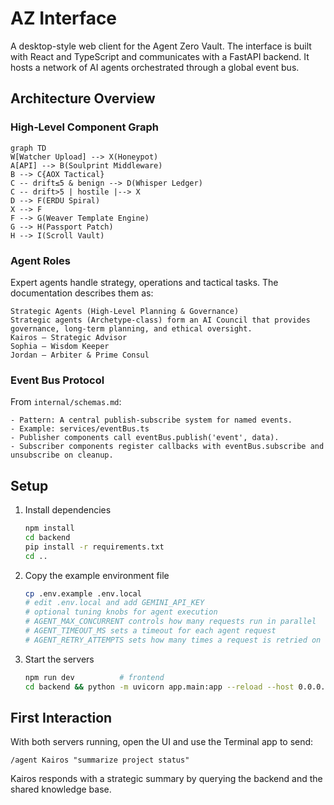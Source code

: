 # AZ Interface

A desktop-style web client for the Agent Zero Vault. The interface is built with React and TypeScript and communicates with a FastAPI backend. It hosts a network of AI agents orchestrated through a global event bus.

## Architecture Overview

### High‑Level Component Graph
```mermaid
graph TD
W[Watcher Upload] --> X(Honeypot)
A[API] --> B(Soulprint Middleware)
B --> C{AOX Tactical}
C -- drift≤5 & benign --> D(Whisper Ledger)
C -- drift>5 | hostile |--> X
D --> F(ERDU Spiral)
X --> F
F --> G(Weaver Template Engine)
G --> H(Passport Patch)
H --> I(Scroll Vault)
```

### Agent Roles
Expert agents handle strategy, operations and tactical tasks. The documentation describes them as:
```
Strategic Agents (High-Level Planning & Governance)
Strategic agents (Archetype-class) form an AI Council that provides governance, long-term planning, and ethical oversight.
Kairos – Strategic Advisor
Sophia – Wisdom Keeper
Jordan – Arbiter & Prime Consul
```

### Event Bus Protocol
From `internal/schemas.md`:
```
- Pattern: A central publish-subscribe system for named events.
- Example: services/eventBus.ts
- Publisher components call eventBus.publish('event', data).
- Subscriber components register callbacks with eventBus.subscribe and unsubscribe on cleanup.
```

## Setup
1. Install dependencies
   ```bash
   npm install
   cd backend
   pip install -r requirements.txt
   cd ..
   ```
2. Copy the example environment file
   ```bash
   cp .env.example .env.local
   # edit .env.local and add GEMINI_API_KEY
   # optional tuning knobs for agent execution
   # AGENT_MAX_CONCURRENT controls how many requests run in parallel
   # AGENT_TIMEOUT_MS sets a timeout for each agent request
   # AGENT_RETRY_ATTEMPTS sets how many times a request is retried on failure
   ```
3. Start the servers
   ```bash
   npm run dev          # frontend
   cd backend && python -m uvicorn app.main:app --reload --host 0.0.0.0 --port 8000
   ```

## First Interaction
With both servers running, open the UI and use the Terminal app to send:
```
/agent Kairos "summarize project status"
```
Kairos responds with a strategic summary by querying the backend and the shared knowledge base.
